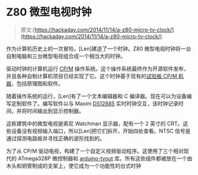 # Z80 微型电视时钟

> 原文:[https://hackaday.com/2014/11/14/a-z80-micro-tv-clock/](https://hackaday.com/2014/11/14/a-z80-micro-tv-clock/)

作为计算机历史上的一次冒险，[Len]建造了一个时钟。Z80 微型电视时钟将一台自制电脑和三台微型电视组合成一个相当大的时钟。

驱动时钟的计算机运行 [CP/M](http://en.wikipedia.org/wiki/CP/M) 操作系统。这个操作系统最终作为开源软件发布，并且各种自制计算机项目已经实现了它。这个时钟基于现有的[试验板 CP/M 机器](http://searle.hostei.com/grant/cpm/index.html)，包括原理图和软件。

随着操作系统的运行，[Len]有了一个文本编辑器和 C 编译器。现在可以为设备编写定制软件了。编写软件以与 Maxim [DS12885](http://www.maximintegrated.com/en/products/digital/real-time-clocks/DS12885.html) 实时时钟交互，该时钟记录时间，并将时间输出到显示控制器。

这栋建筑中的微型电视是索尼 Watchman 显示器，配有一个 2 英寸的 CRT。这些设备没有视频输入端口，所以[Len]把它们拆开，开始四处查看。NTSC 信号是通过探测电路板并寻找正确的波形找到的。

为了从 CP/M 驱动电视，构建了一个自定义视频驱动程序。这使用了三个相对现代的 ATmega328P 微控制器和 [arduino-tvout](https://code.google.com/p/arduino-tvout/) 库。所有这些组件都被放在一个由木头和铜管制成的支架上，使它成为一个功能性的台式时钟